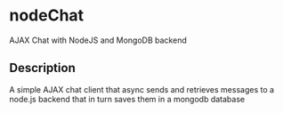 nodeChat
========

AJAX Chat with NodeJS and MongoDB backend


Description
--------
A simple AJAX chat client that async sends and retrieves messages to a node.js backend that in turn saves them in a mongodb database
